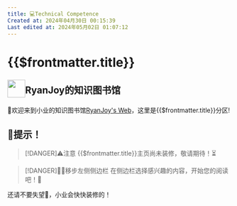 ```yaml
---
title: 💻Technical Competence
Created at: 2024年04月30日 00:15:39
Last edited at: 2024年05月02日 01:07:12
---
```

# {{$frontmatter.title}}

## <p><img src="/logo.png" style="height:40px;float:left;margin-top:-7px;"/><span >RyanJoy的知识图书馆</span></p>

👏欢迎来到小业的知识图书馆[RyanJoy's Web](https://get1024.github.io/RyanJoy-s_Web/)，这里是{{$frontmatter.title}}分区!

## 🚧提示！
>[!DANGER]⚠️注意
>{{$frontmatter.title}}主页尚未装修，敬请期待！⏳

>[!DANGER]🚶‍♂️移步左侧侧边栏
>在侧边栏选择感兴趣的内容，开始您的阅读吧！📖

还请不要失望🥺，小业会快快装修的！